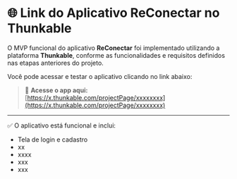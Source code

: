 # 🌐 Link do Aplicativo ReConectar no Thunkable

O MVP funcional do aplicativo **ReConectar** foi implementado utilizando a plataforma **Thunkable**, conforme as funcionalidades e requisitos definidos nas etapas anteriores do projeto.

Você pode acessar e testar o aplicativo clicando no link abaixo:

> 🔗 **Acesse o app aqui:**  
> [https://x.thunkable.com/projectPage/xxxxxxxx](https://x.thunkable.com/projectPage/xxxxxxxx)

---

✅ O aplicativo está funcional e inclui:

- Tela de login e cadastro
- xx
- xxxx
- xxx
- xxx
